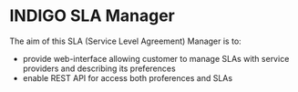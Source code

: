 INDIGO SLA Manager
============================

The aim of this SLA (Service Level Agreement) Manager is to:
- provide web-interface allowing customer to manage SLAs with service providers and describing its preferences
- enable REST API for access both proferences and SLAs



